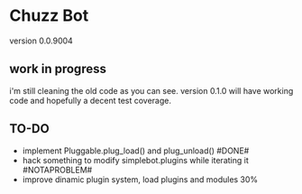 Chuzz Bot
=========

version 0.0.9004

work in progress
----------------

i'm still cleaning the old code as you can see. version 0.1.0 will have 
working code and hopefully a decent test coverage.

TO-DO
-----
- implement Pluggable.plug\_load() and plug\_unload() #DONE#
- hack something to modify simplebot.plugins while iterating it #NOTAPROBLEM#
- improve dinamic plugin system, load plugins and modules 30%
